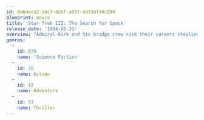 ```yaml
---
id: 0a6deca2-2dc7-42bf-ab5f-9d750fd4c894
blueprint: movie
title: 'Star Trek III: The Search for Spock'
release_date: '1984-05-31'
overview: "Admiral Kirk and his bridge crew risk their careers stealing the decommissioned Enterprise to return to the restricted Genesis planet to recover Spock's body."
genres:
  -
    id: 878
    name: 'Science Fiction'
  -
    id: 28
    name: Action
  -
    id: 12
    name: Adventure
  -
    id: 53
    name: Thriller
---
```


